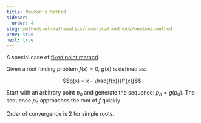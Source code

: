 ```yaml
---
title: Newton's Method
sidebar:
  order: 4
slug: methods-of-mathematics/numerical-methods/newtons-method
prev: true
next: true
---
```


A special case of
[fixed point method](/methods-of-mathematics/numerical-methods/fixed-point-method/).

Given a root finding problem $f(x)=0$, $g(x)$ is defined as:

```math
g(x) = x - \frac{f(x)}{f'(x)}
```

Start with an arbitrary point $p_0$ and generate the sequence: $p_n = g(p_0)$.
The sequence $p_n$ approaches the root of $f$ quickly.

Order of convergence is 2 for simple roots.
